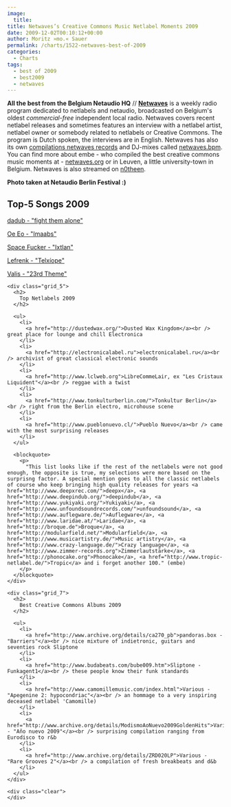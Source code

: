 ```yaml
---
image:
  title: 
title: Netwaves’s Creative Commons Music Netlabel Moments 2009
date: 2009-12-02T00:10:12+00:00
author: Moritz »mo.« Sauer
permalink: /charts/1522-netwaves-best-of-2009
categories:
  - Charts
tags:
  - best of 2009
  - best2009
  - netwaves
---
```


<div class="grid_7">
  <p>
    <strong>All the best from the Belgium Netaudio HQ</strong> // <a href="http://netwaves.org"><strong>Netwaves</strong></a> is a weekly radio program dedicated to netlabels and netaudio, broadcasted on Belgium's oldest <em>commercial-free</em> independent local radio. Netwaves covers recent netlabel releases and sometimes features an interview with a netlabel artist, netlabel owner or somebody related to netlabels or Creative Commons. The program is Dutch spoken, the interviews are in English. Netwaves has also its own <a href="http://www.archive.org/details/netwaves-records">compilations netwaves records</a> and DJ-mixes called <a href="http://www.archive.org/details/netwaves-bpm">netwaves.bpm</a>. You can find more about embe - who compiled the best creative commons music moments at - <a href="http://netwaves.org">netwaves.org</a> or in Leuven, a little university-town in Belgium. Netwaves is also streamed on <a href="http://www.notheen.com/?tag=netwaves">n0theen</a>.<!--more-->
  </p>
  
  <p>
    <strong>Photo taken at Netaudio Berlin Festival :)</strong>
  </p>
</div>

<div class="clear">
</div>

<div class="grid_4">
  <h2>
    Top-5 Songs 2009
  </h2>
  
  <p>
    <a href="http://mp3.phlow.de/best-of-cc-music-2009/netwaves/dadub_-_fight_them_alone.mp3">dadub - "fight them alone"</a>
  </p>
  
  <p>
    <a href="http://mp3.phlow.de/best-of-cc-music-2009/netwaves/imaabs_-_oe_eo.mp3">Oe Eo - "Imaabs"</a>
  </p>
  
  <p>
    <a href="http://mp3.phlow.de/best-of-cc-music-2009/netwaves/ixtlan_-_space_fucker.mp3">Space Fucker - "Ixtlan"</a>
  </p>
  
  <p>
    <a href="http://mp3.phlow.de/best-of-cc-music-2009/netwaves/lefrenk_-_telxiope_(original_mix).mp3">Lefrenk - "Telxíope"</a>
  </p>
  
  <p>
    <a href="http://mp3.phlow.de/best-of-cc-music-2009/netwaves/valis_-_23rd_theme.mp3">Valis - "23rd Theme"</a></div> 
    
    <div class="grid_5">
      <h2>
        Top Netlabels 2009
      </h2>
      
      <ul>
        <li>
          <a href="http://dustedwax.org/">Dusted Wax Kingdom</a><br /> great place for lounge and chill Electronica
        </li>
        <li>
          <a href="http://electronicalabel.ru">electronicalabel.ru</a><br /> archivist of great classical electronic sounds
        </li>
        <li>
          <a href="http://www.lclweb.org">LibreCommeLair, ex "Les Cristaux Liquident"</a><br /> reggae with a twist
        </li>
        <li>
          <a href="http://www.tonkulturberlin.com/">Tonkultur Berlin</a><br /> right from the Berlin electro, microhouse scene
        </li>
        <li>
          <a href="http://www.pueblonuevo.cl/">Pueblo Nuevo</a><br /> came with the most surprising releases
        </li>
      </ul>
      
      <blockquote>
        <p>
          "This list looks like if the rest of the netlabels were not good enough, the opposite is true, my selections were more based on the surprisng factor. A special mention goes to all the classic netlabels of course who keep bringing high quality releases for years <a href="http://www.deepxrec.com/">deepx</a>, <a href="http://www.deepindub.org/">deepindub</a>, <a href="http://www.yukiyaki.org/">Yukiyaki</a>, <a href="http://www.unfoundsoundrecords.com/">unfoundsound</a>, <a href="http://www.auflegware.de/">Auflegware</a>, <a href="http://www.laridae.at/">Laridae</a>, <a href="http://broque.de">Broque</a>, <a href="http://modularfield.net/">Modularfield</a>, <a href="http://www.musicartistry.de/">Music artistry</a>, <a href="http://www.crazy-language.de/">Crazy language</a>, <a href="http://www.zimmer-records.org">Zimmerlautstärke</a>, <a href="http://phonocake.org">Phonocake</a>, <a href="http://www.tropic-netlabel.de/">Tropic</a> and i forget another 100." (embe)
        </p>
      </blockquote>
    </div>
    
    <div class="grid_7">
      <h2>
        Best Creative Commons Albums 2009
      </h2>
      
      <ul>
        <li>
          <a href="http://www.archive.org/details/ca270_pb">pandoras.box - "Barriers"</a><br /> nice mixture of indietronic, guitars and seventies rock Sliptone
        </li>
        <li>
          <a href="http://www.budabeats.com/bube009.htm">Sliptone - Funkagent1</a><br /> these people know their funk standards
        </li>
        <li>
          <a href="http://www.camomillemusic.com/index.html">Various - "Apegenine 2: hypocondriac"</a><br /> an hommage to a very inspiring deceased netlabel 'Camomille)
        </li>
        <li>
          <a href="http://www.archive.org/details/ModismoAoNuevo2009GoldenHits">Various - "Año nuevo 2009"</a><br /> surprising compilation ranging from Eurodisco to r&b
        </li>
        <li>
          <a href="http://www.archive.org/details/ZRD020LP">Various - "Rare Grooves 2"</a><br /> a compilation of fresh breakbeats and d&b
        </li>
      </ul>
    </div>
    
    <div class="clear">
    </div>